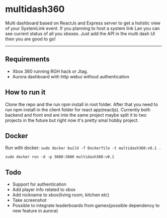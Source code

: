 # multidash360
Multi dashboard based on ReactJs and Express server to get a holistic view of your SystemLink event. If you planning to host a system link Lan you can see current status of all you xboxes. Just add the API in the multi dash UI then you are good to go!
- - - -
## Requirements ##
* Xbox 360 running RGH hack or Jtag. 
* Aurora dashboard with http webui without authentication

## How to run it ##
Clone the repo and the run npm install in root folder. After that you need to run npm install in the client folder for react app(reactjs). Currently both backend and front end are inte the same project maybe split it to two projects in the future but right now it's pretty smal hobby project.
## Docker ##
Run with docker:
`sudo docker build -f Dockerfile -t multidash360:v0.1 .`

`sudo docker run -d -p 3600:3600 multidash360:v0.1`

## Todo ##
* Support for authentication
* Add player info related to xbox
* Add nickname to xbox(living room, kitchen etc)
* Take screenshot
* Possible to integrate leaderboards from games(possible dependency to new feature in  aurora)

